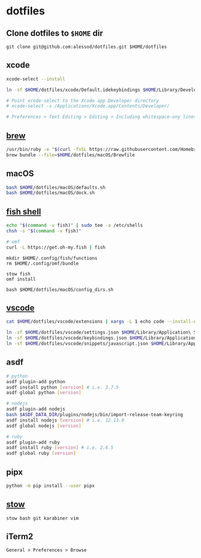 # dotfiles

## Clone dotfiles to `$HOME` dir

`git clone git@github.com:alessod/dotfiles.git $HOME/dotfiles`

## xcode

```bash
xcode-select --install

ln -sf $HOME/dotfiles/xcode/Default.idekeybindings $HOME/Library/Developer/Xcode/UserData/KeyBindings/Default.idekeybindings

# Point xcode-select to the Xcode app Developer directory
# xcode-select -s /Applications/Xcode.app/Contents/Developer/

# Preferences > Text Editing > Editing > Including whitespace-ony lines
```

## [brew](https://brew.sh)

```bash
/usr/bin/ruby -e "$(curl -fsSL https://raw.githubusercontent.com/Homebrew/install/master/install)"
brew bundle --file=$HOME/dotfiles/macOS/Brewfile
```

## macOS

```bash
bash $HOME/dotfiles/macOS/defaults.sh
bash $HOME/dotfiles/macOS/dock.sh
```

## [fish shell](https://fishshell.com)

```bash
echo "$(command -v fish)" | sudo tee -a /etc/shells
chsh -s "$(command -v fish)"

# omf
curl -L https://get.oh-my.fish | fish
```

```fish
mkdir $HOME/.config/fish/functions
rm $HOME/.config/omf/bundle

stow fish
omf install

bash $HOME/dotfiles/macOS/config_dirs.sh
```

## [vscode](https://code.visualstudio.com)

```bash
cat $HOME/dotfiles/vscode/extensions | xargs -L 1 echo code --install-extension | sh

ln -sf $HOME/dotfiles/vscode/settings.json $HOME/Library/Application\ Support/Code/User/settings.json
ln -sf $HOME/dotfiles/vscode/keybindings.json $HOME/Library/Application\ Support/Code/User/keybindings.json
ln -sf $HOME/dotfiles/vscode/snippets/javascript.json $HOME/Library/Application\ Support/Code/User/snippets/javascript.json
```

## asdf

```bash
# python
asdf plugin-add python
asdf install python [version] # i.e. 3.7.5
asdf global python [version]

# nodejs
asdf plugin-add nodejs
bash $ASDF_DATA_DIR/plugins/nodejs/bin/import-release-team-keyring
asdf install nodejs [version] # i.e. 12.13.0
asdf global nodejs [version]

# ruby
asdf plugin-add ruby
asdf install ruby [version] # i.e. 2.6.5
asdf global ruby [version]
```

## pipx

```bash
python -m pip install --user pipx
```

## [stow](https://www.gnu.org/software/stow/)

`stow bash git karabiner vim`

## iTerm2

`General > Preferences > Browse`
